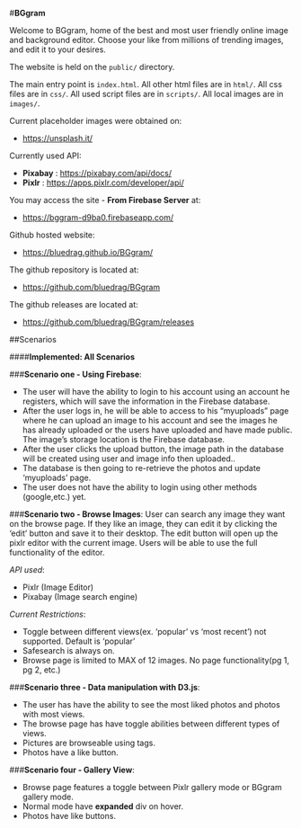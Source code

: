 #__BGgram__

Welcome to BGgram, home of the best and most user friendly online image
and background editor. Choose your like from millions of trending images, 
and edit it to your desires.

The website is held on the `public/` directory.

The main entry point is `index.html`.
All other html files are in `html/`.
All css files are in `css/`.
All used script files are in `scripts/`.
All local images are in `images/`.

Current placeholder images were obtained on:
* https://unsplash.it/

Currently used API:
* __Pixabay__ : https://pixabay.com/api/docs/
* __Pixlr__ : https://apps.pixlr.com/developer/api/

You may access the site - __From Firebase Server__ at:
* https://bggram-d9ba0.firebaseapp.com/

Github hosted website:
* https://bluedrag.github.io/BGgram/

The github repository is located at:
* https://github.com/bluedrag/BGgram

The github releases are located at:
* https://github.com/bluedrag/BGgram/releases


##Scenarios

####__Implemented: All Scenarios__

###__Scenario one - Using Firebase__: 
* The user will have the ability to login to his account using an account he registers, which will save the information in the Firebase database.
* After the user logs in, he will be able to access to his “myuploads” page where he can upload an image to his account and see the images he has already uploaded or the users have uploaded and have made public. The image’s storage location is the Firebase database.
* After the user clicks the upload button, the image path in the database will be created using user and image info then uploaded..
* The database is then going to re-retrieve the photos and update ‘myuploads’ page.
* The user does not have the ability to login using other methods (google,etc.) yet.

###__Scenario two - Browse Images__:
User can search any image they want on the browse page. If they like an image, they can edit it by clicking the ‘edit’ button and save it to their desktop. The edit button will open up the pixlr editor with the current image. Users will be able to use the full functionality of the editor.

*API used*:
* Pixlr (Image Editor)
* Pixabay (Image search engine)

*Current Restrictions*:
* Toggle between different views(ex. ‘popular’ vs ‘most recent’) not supported. Default is ‘popular’
* Safesearch is always on.
* Browse page is limited to MAX of 12 images. No page functionality(pg 1, pg 2, etc.)

###__Scenario three - Data manipulation with D3.js__:
* The user has have the ability to see the most liked photos and photos with most views.
* The browse page has have toggle abilities between different types of views.
* Pictures are browseable using tags.
* Photos have a like button.

###__Scenario four - Gallery View__:
* Browse page features a toggle between Pixlr gallery mode or BGgram gallery mode.
* Normal mode have __expanded__ div on hover.
* Photos have like buttons.

